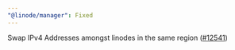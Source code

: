```yaml
---
"@linode/manager": Fixed
---
```


Swap IPv4 Addresses amongst linodes in the same region ([#12541](https://github.com/linode/manager/pull/12541))
